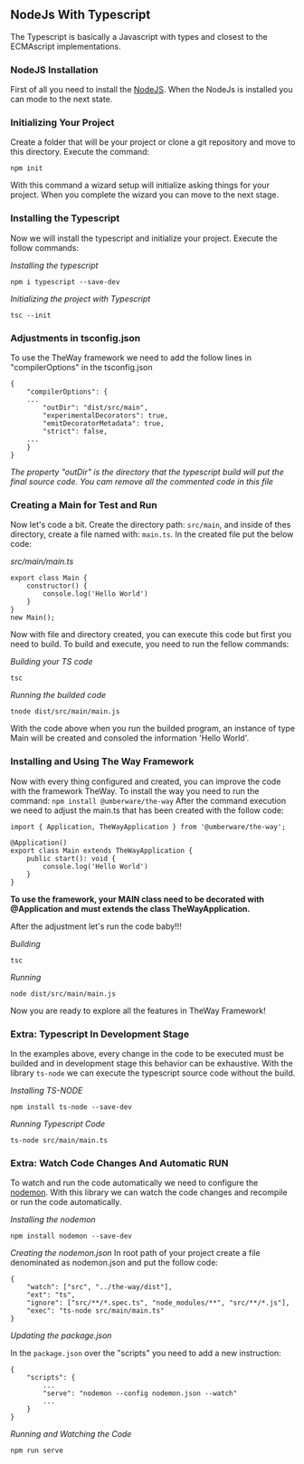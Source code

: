 ## NodeJs With Typescript

The Typescript is basically a Javascript with types and closest to the ECMAscript implementations.

### NodeJS Installation

First of all you need to install the [NodeJS](https://nodejs.org/en/). When the NodeJs is installed you can mode to the next state.

### Initializing Your Project

Create a folder that will be your project or clone a git repository and move to this directory.
Execute the command:

    npm init

With this command a wizard setup will initialize asking things for your project.
When you complete the wizard you can move to the next stage.

### Installing the Typescript

Now we will install the typescript and initialize your project. Execute the follow commands:

*Installing the typescript*

    npm i typescript --save-dev

*Initializing the project with Typescript*

    tsc --init

### Adjustments in tsconfig.json

To use the TheWay framework we need to add the follow lines in "compilerOptions" in the tsconfig.json

    {
        "compilerOptions": {
        ...
            "outDir": "dist/src/main",
            "experimentalDecorators": true,
            "emitDecoratorMetadata": true,
            "strict": false,
        ...
        }
    }

*The property "outDir" is the directory that the typescript build will put the final source code.*
*You cam remove all the commented code in this file*

### Creating a Main for Test and Run

Now let's code a bit. Create the directory path: `src/main`, and inside of thes directory, create a file named with: `main.ts`.
In the created file put the below code:

*src/main/main.ts*

    export class Main {
        constructor() {
            console.log('Hello World')
        }
    }
    new Main();

Now with file and directory created, you can execute this code but first you need to build. To build and execute, you need to run the fellow commands:

*Building your TS code*

    tsc

*Running the builded code*

    tnode dist/src/main/main.js


With the code above when you run the builded program, an instance of type Main will be created and consoled the information 'Hello World'.


### Installing and Using The Way Framework

Now with every thing configured and created, you can improve the code with the framework TheWay.
To install the way you need to run the command: `npm install @umberware/the-way`
After the command execution we need to adjust the main.ts that has been created with the follow code:

    import { Application, TheWayApplication } from '@umberware/the-way';

    @Application()
    export class Main extends TheWayApplication {
        public start(): void {
            console.log('Hello World')
        }
    }

**To use the framework, your MAIN class need to be decorated with @Application and must extends the class TheWayApplication.**

After the adjustment let's run the code baby!!!

*Building*

    tsc

*Running*

    node dist/src/main/main.js


Now you are ready to explore all the features in TheWay Framework!

### Extra: Typescript In Development Stage

In the examples above, every change in the code to be executed must be builded and in development stage this behavior can be exhaustive.
With the library `ts-node` we can execute the typescript source code without the build.

*Installing TS-NODE*

    npm install ts-node --save-dev

*Running Typescript Code*

    ts-node src/main/main.ts

### Extra: Watch Code Changes And Automatic RUN

To watch and run the code automatically we need to configure the [nodemon](https://www.npmjs.com/package/nodemon). With this library we can watch the code changes and recompile or run the code automatically.

*Installing the nodemon*

    npm install nodemon --save-dev

*Creating the nodemon.json*
In root path of your project create a file denominated as nodemon.json and put the follow code:

    {
        "watch": ["src", "../the-way/dist"],
        "ext": "ts",
        "ignore": ["src/**/*.spec.ts", "node_modules/**", "src/**/*.js"],
        "exec": "ts-node src/main/main.ts"
    }

*Updating the package.json*

In the `package.json` over the "scripts" you need to add a new instruction:

    {
        "scripts": {
            ...
            "serve": "nodemon --config nodemon.json --watch"
            ...
        }
    }

*Running and Watching the Code*

    npm run serve